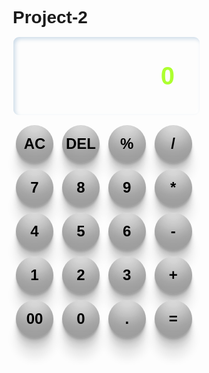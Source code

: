 # Project-2
<!DOCTYPE html>
<html>
<head>
<title>Basic Calculator</title>
<!--internal CSS-->
<style>
    *{
    padding: 0;
    margin: 0;
    box-sizing: border-box;
    font-family: Verdana, Geneva, Tahoma, sans-serif;
    font-weight: bold;
}
#container{
      background: url('https://images.unsplash.com/photo-1503264116251-35a269479413?fit=crop&w=1000&q=80') no-repeat center center fixed;
     background-size: cover;
}

#calculator {
         background: rgba(255, 255, 255, 0.1);
         backdrop-filter: blur(10px);
         box-shadow: rgba(0, 0, 0, 0.19) 0px 10px 20px, rgba(0, 0, 0, 0.23) 0px 6px 6px;
         border-radius: 15px;
         padding: 20px; 
         display: flex;
         flex-direction: column;            
         align-items: center;    
}

#container{
    width: 100%;
    height: 100vh;
    display: flex;
    justify-content: center;
    align-items: center;
}
input{
    width: 300px;
    padding: 40px;
    background: transparent;
    border: 1px solid transparent;
    border-radius: 10px;
    text-align: right;
    margin-bottom: 10px;
    font-size: 40px;
    color: greenyellow;
    box-shadow: rgb(204, 219, 232) 3px 3px 6px 0px inset, rgba(255, 255, 255, 0.5) -3px -3px 6px 1px inset;
}
input::placeholder{
    color: greenyellow;
    font-size: 40px;
}
button {
    background: whitesmoke;
    color: black;
    width: 60px;
    height:60px;
    margin: 5px;
    font-size: 24px;
    border: none;
    border-radius: 50%;
    cursor: pointer;
    box-shadow: rgba(0, 0, 0, 0.17) 0px -23px 25px 0px inset, rgba(0, 0, 0, 0.15) 0px -36px 30px 0px inset, rgba(0, 0, 0, 0.1) 0px -79px 40px 0px inset, rgba(0, 0, 0, 0.06) 0px 2px 1px, rgba(0, 0, 0, 0.09) 0px 4px 2px, rgba(0, 0, 0, 0.09) 0px 8px 4px, rgba(0, 0, 0, 0.09) 0px 16px 8px, rgba(0, 0, 0, 0.09) 0px 32px 16px;
}
button:hover{
    color: black;
    background: gainsboro;
    box-shadow: rgb(204, 219, 232) 3px 5px 6px 0px inset, rgba(255, 255, 255, 0.5) -3px -3px 6px 1px inset;
}
</style>
</head>
<body>

<div id="container">
    <div id="calculator">
        <input id="inputBox" type="text" placeholder="0">
        <div>
            <button class="ac-but" onclick="ac()">AC</button>
            <button class="del-but" onclick="del()">DEL</button>
            <button class="percent-but" onclick="math(event)">%</button>
            <button class="divide-but" onclick="math(event)">/</button>
        </div>
        <div>
            <button onclick="allBut(event)">7</button>
            <button onclick="allBut(event)">8</button>
            <button onclick="allBut(event)">9</button>
            <button class="multiply-but" onclick="math(event)">*</button>
        </div>
        <div>
            <button onclick="allBut(event)">4</button>
            <button onclick="allBut(event)">5</button>
            <button onclick="allBut(event)">6</button>
            <button class="subtract-but" onclick="math(event)">-</button>
        </div>
        <div>
            <button onclick="allBut(event)">1</button>
            <button onclick="allBut(event)">2</button>
            <button onclick="allBut(event)">3</button>
            <button class="add-but" onclick="math(event)">+</button>
        </div>
        <div>
            <button class="dubal0-but" onclick="allBut(event)">00</button>
            <button onclick="allBut(event)">0</button>
            <button class="dot-but" onclick="math(event)">.</button>
            <button class="eqal-but" onclick="eqal()">=</button>
        </div>
    </div>
</div>

<!--JavaScript(Internal)-->
<script>
    let display = document.getElementById(`inputBox`)
let button = ''
let calBut =''
function  ac() {
  display.value = ''
}
function del() {
  display.value = display.value.slice(0,-1);
}
function allBut(event) { 
   button = event.target.innerHTML;
   display.value += button;
}
function math(event) {
  calBut = event.target.innerHTML;
  display.value += calBut;
}
function eqal() {
   let x = display.value;
   x = eval(x);
   display.value = x;
}
</script>
</body>
</html>
